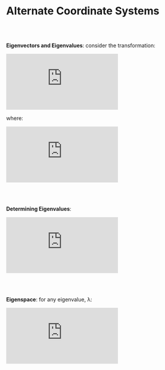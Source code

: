 <h1>Alternate Coordinate Systems</h1>
<br>
<br>


__Eigenvectors and Eigenvalues__: consider the transformation: 

![equation](https://latex.codecogs.com/gif.latex?T%28%5Coverrightarrow%7Bv%7D%29%20%3D%20%5Clambda%5Coverrightarrow%7Bv%7D)

where:

![equation](https://latex.codecogs.com/gif.latex?%5Cbegin%7Balign*%7D%20%5Coverrightarrow%7Bv%7D%20%3D%20eigenvector%20%5C%5C%20%5Clambda%20%3D%20eigenvalue%20%5Cend%7Balign*%7D)

<br>
<br>

__Determining Eigenvalues__: 

![equation](https://latex.codecogs.com/gif.latex?A%28%5Coverrightarrow%7Bv%7D%29%20%3D%20%5Clambda%5Coverrightarrow%7Bv%7D%20%5C%20for%20%5C%20non-zero%20%5C%20%5Coverrightarrow%7Bv%7D%20%5C%20iff.%20%5C%20%5Cdet%28%5Clambda%20I_%7Bn%7D-A%29%3D0)

<br>
<br>

__Eigenspace__: for any eigenvalue, λ:

![equation](https://latex.codecogs.com/gif.latex?E_%7B%5Clambda%7D%20%3D%20N%28%5Clambda%20I_%7Bn%7D-A%29)
